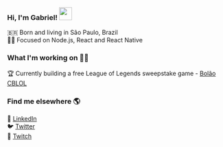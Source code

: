<h3>Hi, I'm Gabriel! <img src="https://raw.githubusercontent.com/MartinHeinz/MartinHeinz/master/wave.gif" width="30px"></h3>

🇧🇷 Born and living in São Paulo, Brazil <br>
🧑‍💻 Focused on Node.js, React and React Native

### What I'm working on 👨‍💻

🏆 Currently building a free League of Legends sweepstake game - [Bolão CBLOL](https://bolaocblol.xyz/) <br>

### Find me elsewhere 🌎

💼 [LinkedIn](https://www.linkedin.com/in/gab618) <br>
🐦 [Twitter](https://twitter.com/ezrealblindado) <br>
🔴 [Twitch](https://twitch.tc/ezrealblindado)
